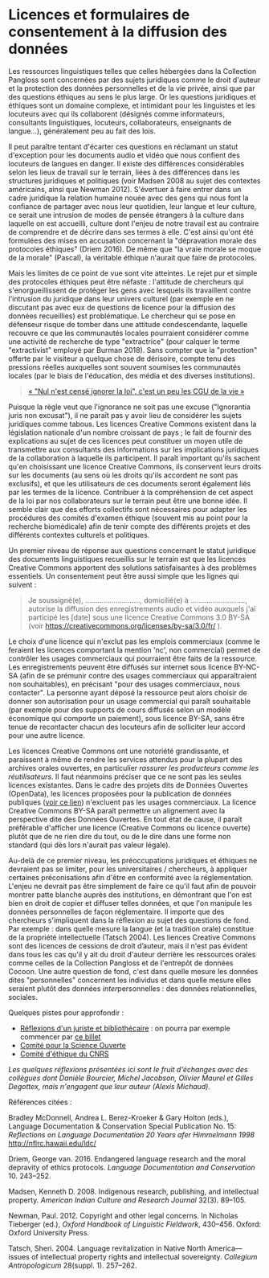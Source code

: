 # Licences et formulaires de consentement à la diffusion des données

Les ressources linguistiques telles que celles hébergées dans la Collection Pangloss sont concernées par des sujets juridiques comme le droit d'auteur et la protection des données personnelles et de la vie privée, ainsi que par des questions éthiques au sens le plus large. Or les questions juridiques et éthiques sont un domaine complexe, et intimidant pour les linguistes et les locuteurs avec qui ils collaborent (désignés comme informateurs, consultants linguistiques, locuteurs, collaborateurs, enseignants de langue...), généralement peu au fait des lois. 

Il peut paraître tentant d'écarter ces questions en réclamant un statut d'exception pour les documents audio et vidéo que nous confient des locuteurs de langues en danger. Il existe des différences considérables selon les lieux de travail sur le terrain, liées à des différences dans les structures juridiques et politiques (voir Madsen 2008 au sujet des contextes américains, ainsi que Newman 2012). S'évertuer à faire entrer dans un cadre juridique la relation humaine nouée avec des gens qui nous font la confiance de partager avec nous leur quotidien, leur langue et leur culture, ce serait une intrusion de modes de pensée étrangers à la culture dans laquelle on est accueilli, culture dont l'enjeu de notre travail est au contraire de comprendre et de décrire dans ses termes à elle. C'est ainsi qu'ont été formulées des mises en accusation concernant la "dépravation morale des protocoles éthiques" (Driem 2016). De même que "la vraie morale se moque de la morale" (Pascal), la véritable éthique n'aurait que faire de protocoles. 

Mais les limites de ce point de vue sont vite atteintes. Le rejet pur et simple des protocoles éthiques peut être néfaste : l'attitude de chercheurs qui s'enorgueillissent de protéger les gens avec lesquels ils travaillent contre l'intrusion du juridique dans leur univers culturel (par exemple en ne discutant pas avec eux de questions de licence pour la diffusion des données recueillies) est problématique. Le chercheur qui se pose en défenseur risque de tomber dans une attitude condescendante, laquelle recouvre ce que les communautés locales pourraient considérer comme une activité de recherche de type "extractrice" (pour calquer le terme "extractivist" employé par Burman 2018). Sans compter que la "protection" offerte par le visiteur a quelque chose de dérisoire, compte tenu des pressions réelles auxquelles sont souvent soumises les communautés locales (par le biais de l'éducation, des média et des diverses institutions). 

> [« "Nul n'est censé ignorer la loi", c'est un peu les CGU de la vie »](https://twitter.com/Calimaq/status/1115616946714812416)

Puisque la règle veut que l'ignorance ne soit pas une excuse ("Ignorantia juris non excusat"), il ne paraît pas y avoir lieu de considérer les sujets juridiques comme tabous. Les licences Creative Commons existent dans la législation nationale d'un nombre croissant de pays ; le fait de fournir des explications au sujet de ces licences peut constituer un moyen utile de transmettre aux consultants des informations sur les implications juridiques de la collaboration à laquelle ils participent. Il paraît important qu'ils sachent qu'en choisissant une licence Creative Commons, ils conservent leurs droits sur les documents (au sens où les droits qu'ils accordent ne sont pas exclusifs), et que les utilisateurs de ces documents seront également liés par les termes de la licence. Contribuer à la compréhension de cet aspect de la loi par nos collaborateurs sur le terrain peut être une bonne idée. Il semble clair que des efforts collectifs sont nécessaires pour adapter les procédures des comités d'examen éthique (souvent mis au point pour la recherche biomédicale) afin de tenir compte des différents projets et des différents contextes culturels et politiques. 

Un premier niveau de réponse aux questions concernant le statut juridique des documents linguistiques recueillis sur le terrain est que les licences Creative Commons apportent des solutions satisfaisantes à des problèmes essentiels. Un consentement peut être aussi simple que les lignes qui suivent : 

> Je soussigné(e), ………………………, domicilié(e) à ………………………, autorise la diffusion des enregistrements audio et vidéo auxquels j'ai participé les [date] sous une licence Creative Commons 3.0 BY-SA (voir https://creativecommons.org/licenses/by-sa/3.0/fr/ ). 

Le choix d'une licence qui n'exclut pas les emplois commerciaux (comme le feraient les licences comportant la mention 'nc', non commercial) permet de contrôler les usages commerciaux qui pourraient être faits de la ressource. Les enregistrements peuvent être diffusés sur internet sous licence BY-NC-SA (afin de se prémunir contre des usages commerciaux qui apparaîtraient non souhaitables), en précisant "pour des usages commerciaux, nous contacter". La personne ayant déposé la ressource peut alors choisir de donner son autorisation pour un usage commercial qui paraît souhaitable (par exemple pour des supports de cours diffusés selon un modèle économique qui comporte un paiement), sous licence BY-SA, sans être tenue de recontacter chacun des locuteurs afin de solliciter leur accord pour une autre licence.

Les licences Creative Commons ont une notoriété grandissante, et paraissent à même de rendre les services attendus pour la plupart des archives orales ouvertes, en particulier *rassurer les producteurs comme les réutilisateurs*. Il faut néanmoins préciser que ce ne sont pas les seules licences existantes. Dans le cadre des projets dits de Données Ouvertes (OpenData), les licences proposées pour la publication de données publiques ([voir ce lien](https://www.etalab.gouv.fr/licence-ouverte-open-licence)) n'excluent pas les usages commerciaux. La licence Creative Commons BY-SA paraît permettre un alignement avec la perspective dite des Données Ouvertes. En tout état de cause, il paraît préférable d'afficher une licence (Creative Commons ou licence ouverte) plutôt que de ne rien dire du tout, ou de le dire dans une forme non standard (qui dès lors n'aurait pas valeur légale).

Au-delà de ce premier niveau, les préoccupations juridiques et éthiques ne devraient pas se limiter, pour les universitaires / chercheurs, à appliquer certaines préconisations afin d'être en conformité avec la réglementation. L'enjeu ne devrait pas être simplement de faire ce qu'il faut afin de pouvoir montrer patte blanche auprès des institutions, en démontrant que l'on est bien en droit de copier et diffuser telles données, et que l'on manipule les données personnelles de façon réglementaire. Il importe que des chercheurs s'impliquent dans la réflexion au sujet des questions de fond. Par exemple : dans quelle mesure la langue (et la tradition orale) constitue de la propriété intellectuelle (Tatsch 2004). Les liences Creative Commons sont des licences de cessions de droit d’auteur, mais il n'est pas évident dans tous les cas qu'il y ait du droit d'auteur derrière les ressources orales comme celles de la Collection Pangloss et de l'entrepôt de données Cocoon. Une autre question de fond, c'est dans quelle mesure les données dites "personnelles" concernent les individus et dans quelle mesure elles seraient plutôt des données *inter*personnelles : des données relationnelles, sociales.

Quelques pistes pour approfondir : 
+ [Réflexions d'un juriste et bibliothécaire](https://scinfolex.com/) : on pourra par exemple commencer par [ce billet](https://scinfolex.com/2018/11/23/quel-cadre-juridique-pour-la-science-ouverte-un-apercu-des-evolutions-recentes/)
+ [Comité pour la Science Ouverte](https://www.ouvrirlascience.fr/)
+ [Comité d'éthique du CNRS](http://www.cnrs.fr/comets/) 

*Les quelques réflexions présentées ici sont le fruit d'échanges avec des collègues dont Danièle Bourcier, Michel Jacobson, Olivier Maurel et Gilles Degottex, mais n'engagent que leur auteur (Alexis Michaud).*

Références citées : 

Bradley McDonnell, Andrea L. Berez-Kroeker & Gary Holton (eds.), Language Documentation & Conservation Special Publication No. 15: _Reflections on Language Documentation 20 Years afer Himmelmann 1998_  http://nflrc.hawaii.edu/ldc/ 

Driem, George van. 2016. Endangered language research and the moral depravity of ethics protocols. _Language Documentation and Conservation_ 10. 243–252.

Madsen, Kenneth D. 2008. Indigenous research, publishing, and intellectual property. _American Indian Culture and Research Journal_ 32(3). 89–105.

Newman, Paul. 2012. Copyright and other legal concerns. In Nicholas Tieberger (ed.), _Oxford Handbook of Linguistic Fieldwork_, 430–456. Oxford: Oxford University Press.

Tatsch, Sheri. 2004. Language revitalization in Native North America—issues of intellectual property rights and intellectual sovereignty. _Collegium Antropologicum_
28(suppl. 1). 257–262.
